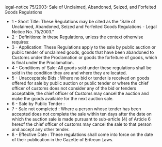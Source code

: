 legal-notice 75&#x2F;2003: Sale of Unclaimed, Abandoned, Seized, and Forfeited Goods Regulations

<ul>
			<li>1 - Short Title: These Regulations may be cited as the “Sale of Unclaimed, Abandoned, Seized and Forfeited Goods Regulations - Legal Notice No. 75&#x2F;2003.” <ul>
			</ul></li>			<li>2 - Definitions: In these Regulations, unless the context otherwise requires: <ul>
			</ul></li>			<li>3 - Application: These Regulations apply to the sale by public auction or public tender of unclaimed goods, goods that have been abandoned to Customs under the Proclamation or goods the forfeiture of goods, which is final under the Proclamation. <ul>
			</ul></li>			<li>4 - Conditions of Sale: All goods sold under these regulations shall be sold in the condition they are and where they are located. <ul>
			</ul></li>			<li>5 - Unacceptable Bids : Where no bid or tender is received on goods offered for sale by public auction or public tender or where the chief officer of customs does not consider any of the bid or tenders acceptable, the chief officer of Customs may cancel the auction and make the goods available for the next auction sale. <ul>
			</ul></li>			<li>6 - Sale by Public Tender : <ul>
			</ul></li>			<li>7 - Sale not completed : Where a person whose tender has been accepted does not complete the sale within ten days after the date on which the auction sale is made pursuant to sub-article (4) of Article 6 hereof the chief officer of customs may cancel the sale to that person and accept any other tender. <ul>
			</ul></li>			<li>8 - Effective Date : These regulations shall come into force on the date of their publication in the Gazette of Eritrean Laws. <ul>
			</ul></li></ul>